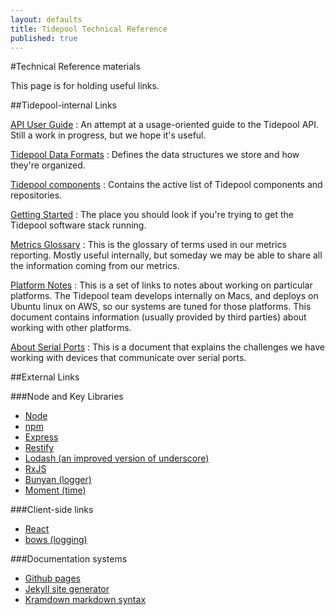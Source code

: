 ```yaml
---
layout: defaults
title: Tidepool Technical Reference
published: true
---
```


#Technical Reference materials

This page is for holding useful links.

##Tidepool-internal Links

[API User Guide](/tidepool-api)
: An attempt at a usage-oriented guide to the Tidepool API. Still a work in progress, but we hope it's useful.

[Tidepool Data Formats](/data-model/v1)
: Defines the data structures we store and how they're organized.

[Tidepool components](/tidepool-components)
: Contains the active list of Tidepool components and repositories.

[Getting Started](/starting-up-services)
: The place you should look if you're trying to get the Tidepool software stack running.

[Metrics Glossary](/metrics-glossary)
: This is the glossary of terms used in our metrics reporting. Mostly useful internally, but someday we may be able to share all the information coming from our metrics.

[Platform Notes](/platform-notes)
: This is a set of links to notes about working on particular platforms. The Tidepool team develops internally on Macs, and deploys on Ubuntu linux on AWS, so our systems are tuned for those platforms. This document contains information (usually provided by third parties) about working with other platforms.

[About Serial Ports](/serial-ports)
: This is a document that explains the challenges we have working with devices that communicate over serial ports.

##External Links

###Node and Key Libraries

* [Node](http://nodejs.org/)
* [npm](http://npmjs.org/)
* [Express](http://expressjs.com/)
* [Restify](http://mcavage.me/node-restify/)
* [Lodash (an improved version of underscore)](http://lodash.com/docs)
* [RxJS](http://reactive-extensions.github.io/RxJS/)
* [Bunyan (logger)](https://github.com/trentm/node-bunyan)
* [Moment (time)](http://momentjs.com/)

###Client-side links

* [React](http://facebook.github.io/react/)
* [bows (logging)](https://github.com/latentflip/bows)

###Documentation systems

* [Github pages](https://pages.github.com/)
* [Jekyll site generator](http://jekyllrb.com/docs/home/)
* [Kramdown markdown syntax](http://kramdown.gettalong.org/syntax.html)
